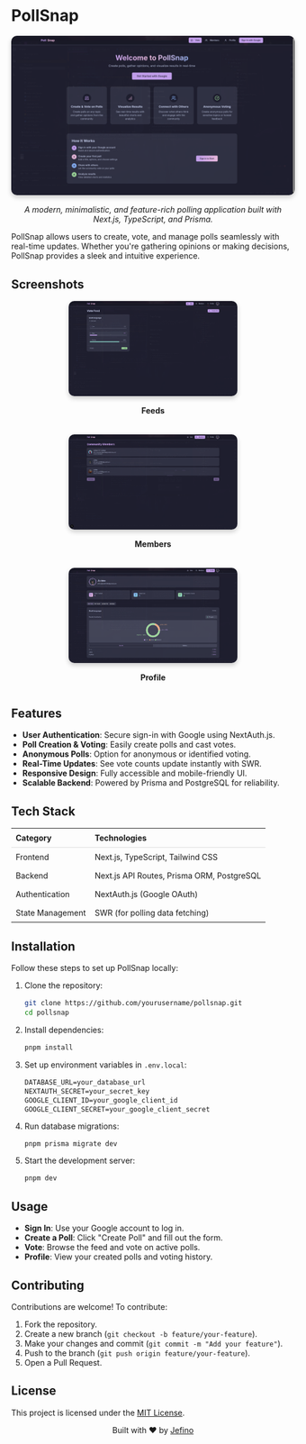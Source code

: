 # PollSnap

<p align="center">
  <img src="./public/screenshots/welcome.png" alt="PollSnap Welcome" width="600" style="border-radius: 10px; box-shadow: 0 4px 8px rgba(0, 0, 0, 0.2);">
</p>

<p align="center">
  <em>A modern, minimalistic, and feature-rich polling application built with Next.js, TypeScript, and Prisma.</em>
</p>

PollSnap allows users to create, vote, and manage polls seamlessly with real-time updates. Whether you're gathering opinions or making decisions, PollSnap provides a sleek and intuitive experience.

## Screenshots

<div style="display: flex; flex-wrap: wrap; gap: 20px; justify-content: center;">
  <div style="text-align: center;">
    <img src="./public/screenshots/feeds.png" alt="PollSnap Feeds" width="300" style="border-radius: 10px; box-shadow: 0 4px 8px rgba(0, 0, 0, 0.2);">
    <p><strong>Feeds</strong></p>
  </div>
  <div style="text-align: center;">
    <img src="./public/screenshots/members.png" alt="PollSnap Members" width="300" style="border-radius: 10px; box-shadow: 0 4px 8px rgba(0, 0, 0, 0.2);">
    <p><strong>Members</strong></p>
  </div>
  <div style="text-align: center;">
    <img src="./public/screenshots/profile.png" alt="PollSnap Profile" width="300" style="border-radius: 10px; box-shadow: 0 4px 8px rgba(0, 0, 0, 0.2);">
    <p><strong>Profile</strong></p>
  </div>
</div>

## Features

<ul style="list-style-type: disc; padding-left: 20px;">
  <li><strong>User Authentication</strong>: Secure sign-in with Google using NextAuth.js.</li>
  <li><strong>Poll Creation & Voting</strong>: Easily create polls and cast votes.</li>
  <li><strong>Anonymous Polls</strong>: Option for anonymous or identified voting.</li>
  <li><strong>Real-Time Updates</strong>: See vote counts update instantly with SWR.</li>
  <li><strong>Responsive Design</strong>: Fully accessible and mobile-friendly UI.</li>
  <li><strong>Scalable Backend</strong>: Powered by Prisma and PostgreSQL for reliability.</li>
</ul>

## Tech Stack

<table style="width: 100%; border-collapse: collapse;">
  <tr>
    <th style="text-align: left; padding: 8px; border-bottom: 1px solid #ddd;">Category</th>
    <th style="text-align: left; padding: 8px; border-bottom: 1px solid #ddd;">Technologies</th>
  </tr>
  <tr>
    <td style="padding: 8px;">Frontend</td>
    <td style="padding: 8px;">Next.js, TypeScript, Tailwind CSS</td>
  </tr>
  <tr>
    <td style="padding: 8px;">Backend</td>
    <td style="padding: 8px;">Next.js API Routes, Prisma ORM, PostgreSQL</td>
  </tr>
  <tr>
    <td style="padding: 8px;">Authentication</td>
    <td style="padding: 8px;">NextAuth.js (Google OAuth)</td>
  </tr>
  <tr>
    <td style="padding: 8px;">State Management</td>
    <td style="padding: 8px;">SWR (for polling data fetching)</td>
  </tr>
</table>

## Installation

Follow these steps to set up PollSnap locally:

1. Clone the repository:
   ```bash
   git clone https://github.com/yourusername/pollsnap.git
   cd pollsnap
   ```

2. Install dependencies:
   ```bash
   pnpm install
   ```

3. Set up environment variables in `.env.local`:
   ```env
   DATABASE_URL=your_database_url
   NEXTAUTH_SECRET=your_secret_key
   GOOGLE_CLIENT_ID=your_google_client_id
   GOOGLE_CLIENT_SECRET=your_google_client_secret
   ```

4. Run database migrations:
   ```bash
   pnpm prisma migrate dev
   ```

5. Start the development server:
   ```bash
   pnpm dev
   ```

## Usage

- **Sign In**: Use your Google account to log in.
- **Create a Poll**: Click "Create Poll" and fill out the form.
- **Vote**: Browse the feed and vote on active polls.
- **Profile**: View your created polls and voting history.

## Contributing

Contributions are welcome! To contribute:

1. Fork the repository.
2. Create a new branch (`git checkout -b feature/your-feature`).
3. Make your changes and commit (`git commit -m "Add your feature"`).
4. Push to the branch (`git push origin feature/your-feature`).
5. Open a Pull Request.

## License

This project is licensed under the <a href="https://opensource.org/licenses/MIT" target="_blank">MIT License</a>.


<p align="center">
  Built with ❤️ by <a href="https://github.com/Jefino9488">Jefino</a>
</p>